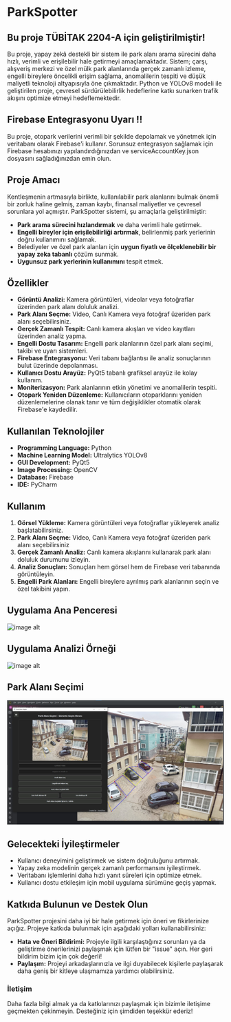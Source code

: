 # ParkSpotter

## Bu proje TÜBİTAK 2204-A için geliştirilmiştir! 

Bu proje, yapay zekâ destekli bir sistem ile park alanı arama sürecini daha hızlı, verimli ve erişilebilir hale getirmeyi amaçlamaktadır.
Sistem; çarşı, alışveriş merkezi ve özel mülk park alanlarında gerçek zamanlı izleme, engelli bireylere öncelikli erişim sağlama, anomalilerin tespiti ve düşük maliyetli teknoloji altyapısıyla öne çıkmaktadır.
Python ve YOLOv8 modeli ile geliştirilen proje, çevresel sürdürülebilirlik hedeflerine katkı sunarken trafik akışını optimize etmeyi hedeflemektedir.

## Firebase Entegrasyonu Uyarı !!
Bu proje, otopark verilerini verimli bir şekilde depolamak ve yönetmek için veritabanı olarak Firebase'i kullanır. 
Sorunsuz entegrasyon sağlamak için Firebase hesabınızı yapılandırdığınızdan ve serviceAccountKey.json dosyasını sağladığınızdan emin olun.

## Proje Amacı
Kentleşmenin artmasıyla birlikte, kullanılabilir park alanlarını bulmak önemli bir zorluk haline gelmiş, zaman kaybı, finansal maliyetler ve çevresel sorunlara yol açmıştır. ParkSpotter sistemi, şu amaçlarla geliştirilmiştir:

- **Park arama sürecini hızlandırmak** ve daha verimli hale getirmek.
- **Engelli bireyler için erişilebilirliği artırmak**, belirlenmiş park yerlerinin doğru kullanımını sağlamak.
- Belediyeler ve özel park alanları için **uygun fiyatlı ve ölçeklenebilir bir yapay zeka tabanlı** çözüm sunmak.
- **Uygunsuz park yerlerinin kullanımını** tespit etmek.

## Özellikler

- **Görüntü Analizi:** Kamera görüntüleri, videolar veya fotoğraflar üzerinden park alanı doluluk analizi.
- **Park Alanı Seçme:** Video, Canlı Kamera veya fotoğraf üzeriden park alanı seçebilirsiniz.
- **Gerçek Zamanlı Tespit:** Canlı kamera akışları ve video kayıtları üzerinden analiz yapma.
- **Engelli Dostu Tasarım:** Engelli park alanlarının özel park alanı seçimi, takibi ve uyarı sistemleri.
- **Firebase Entegrasyonu:** Veri tabanı bağlantısı ile analiz sonuçlarının bulut üzerinde depolanması.
- **Kullanıcı Dostu Arayüz:** PyQt5 tabanlı grafiksel arayüz ile kolay kullanım.
- **Moniterizasyon:** Park alanlarının etkin yönetimi ve anomalilerin tespiti.
- **Otopark Yeniden Düzenleme:** Kullanıcıların otoparklarını yeniden düzenlemelerine olanak tanır ve tüm değişiklikler otomatik olarak Firebase'e kaydedilir.

## Kullanılan Teknolojiler

- **Programming Language:** Python
- **Machine Learning Model:** Ultralytics YOLOv8
- **GUI Development:** PyQt5
- **Image Processing:** OpenCV
- **Database:** Firebase
- **IDE:** PyCharm

## Kullanım

1. **Görsel Yükleme:** Kamera görüntüleri veya fotoğraflar yükleyerek analiz başlatabilirsiniz.
2. **Park Alanı Seçme:** Video, Canlı Kamera veya fotoğraf üzeriden park alanı seçebilirsiniz 
3. **Gerçek Zamanlı Analiz:** Canlı kamera akışlarını kullanarak park alanı doluluk durumunu izleyin.
4. **Analiz Sonuçları:** Sonuçları hem görsel hem de Firebase veri tabanında görüntüleyin.
5. **Engelli Park Alanları:** Engelli bireylere ayrılmış park alanlarının seçin ve özel takibini yapın.

## Uygulama Ana Penceresi

![image alt](https://github.com/YasinEfeee/ParkSpotter/blob/43947c8396f464e87bd02297a8e1635db1595e50/Full_app_with_live_video_and_camera_tracing/In-app%20images/%C5%9Eekil%20main.jpg)

## Uygulama Analizi Örneği

![image alt](https://github.com/YasinEfeee/ParkSpotter/blob/43947c8396f464e87bd02297a8e1635db1595e50/Full_app_with_live_video_and_camera_tracing/In-app%20images/%C5%9Eekil%205.jpg)

## Park Alanı Seçimi

![image alt](https://github.com/YasinEfeee/ParkSpotter/blob/b34d4735ced14b02195b081a865ff75a05e215f7/Full_app_with_live_video_and_camera_tracing/In-app%20images/Parking%20spot%20selecting.jpg)


## Gelecekteki İyileştirmeler

  * Kullanıcı deneyimini geliştirmek ve sistem doğruluğunu artırmak.
  * Yapay zeka modelinin gerçek zamanlı performansını iyileştirmek.
  * Veritabanı işlemlerini daha hızlı yanıt süreleri için optimize etmek.
  * Kullanıcı dostu etkileşim için mobil uygulama sürümüne geçiş yapmak.

## Katkıda Bulunun ve Destek Olun

ParkSpotter projesini daha iyi bir hale getirmek için öneri ve fikirlerinize açığız. Projeye katkıda bulunmak için aşağıdaki yolları kullanabilirsiniz:

- **Hata ve Öneri Bildirimi:** Projeyle ilgili karşılaştığınız sorunları ya da geliştirme önerilerinizi paylaşmak için lütfen bir "issue" açın. Her geri bildirim bizim için çok değerli!
- **Paylaşım:** Projeyi arkadaşlarınızla ve ilgi duyabilecek kişilerle paylaşarak daha geniş bir kitleye ulaşmamıza yardımcı olabilirsiniz.

### İletişim

Daha fazla bilgi almak ya da katkılarınızı paylaşmak için bizimle iletişime geçmekten çekinmeyin. Desteğiniz için şimdiden teşekkür ederiz!



